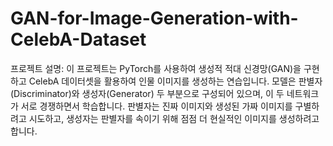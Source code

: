 # GAN-for-Image-Generation-with-CelebA-Dataset

프로젝트 설명:
이 프로젝트는 PyTorch를 사용하여 생성적 적대 신경망(GAN)을 구현하고 CelebA 데이터셋을 활용하여 인물 이미지를 생성하는 연습입니다. 모델은 판별자(Discriminator)와 생성자(Generator) 두 부분으로 구성되어 있으며, 이 두 네트워크가 서로 경쟁하면서 학습합니다. 판별자는 진짜 이미지와 생성된 가짜 이미지를 구별하려고 시도하고, 생성자는 판별자를 속이기 위해 점점 더 현실적인 이미지를 생성하려고 합니다.
